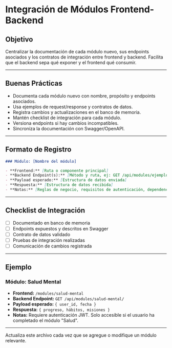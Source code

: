 # Integración de Módulos Frontend-Backend

## Objetivo

Centralizar la documentación de cada módulo nuevo, sus endpoints asociados y los contratos de integración entre frontend y backend. Facilita que el backend sepa qué exponer y el frontend qué consumir.

---

## Buenas Prácticas

- Documenta cada módulo nuevo con nombre, propósito y endpoints asociados.
- Usa ejemplos de request/response y contratos de datos.
- Registra cambios y actualizaciones en el banco de memoria.
- Mantén checklist de integración para cada módulo.
- Versiona endpoints si hay cambios incompatibles.
- Sincroniza la documentación con Swagger/OpenAPI.

---

## Formato de Registro

```markdown
### Módulo: [Nombre del módulo]

- **Frontend:** [Ruta o componente principal]
- **Backend Endpoint(s):** [Método y ruta, ej: GET /api/modules/ejemplo/]
- **Payload esperado:** [Estructura de datos enviada]
- **Respuesta:** [Estructura de datos recibida]
- **Notas:** [Reglas de negocio, requisitos de autenticación, dependencias, etc.]
```

---

## Checklist de Integración

- [ ] Documentado en banco de memoria
- [ ] Endpoints expuestos y descritos en Swagger
- [ ] Contrato de datos validado
- [ ] Pruebas de integración realizadas
- [ ] Comunicación de cambios registrada

---

## Ejemplo

### Módulo: Salud Mental

- **Frontend:** `/modules/salud-mental`
- **Backend Endpoint:** `GET /api/modules/salud-mental/`
- **Payload esperado:** `{ user_id, fecha }`
- **Respuesta:** `{ progreso, hábitos, misiones }`
- **Notas:** Requiere autenticación JWT. Solo accesible si el usuario ha completado el módulo "Salud".

---

Actualiza este archivo cada vez que se agregue o modifique un módulo relevante.
